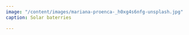 ```yaml
---
image: "/content/images/mariana-proenca-_h0xg4s6nfg-unsplash.jpg"
caption: Solar baterries

---
```

